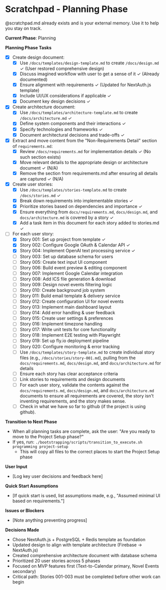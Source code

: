 # Scratchpad - Planning Phase

@scratchpad.md already exists and is your external memory. Use it to help you stay on track.

**Current Phase**: Planning

**Planning Phase Tasks**

- [x] Create design document:
  - [x] Use `/docs/templates/design-template.md` to create `/docs/design.md` ✓ (User restored comprehensive design)
  - [x] Discuss imagined workflow with user to get a sense of it ✓ (Already documented)
  - [x] Ensure alignment with requirements ✓ (Updated for NextAuth.js template)
  - [x] Include UI/UX considerations if applicable ✓
  - [x] Document key design decisions ✓
- [x] Create architecture document:
  - [x] Use `/docs/templates/architecture-template.md` to create `/docs/architecture.md` ✓
  - [x] Define system components and their interactions ✓
  - [x] Specify technologies and frameworks ✓
  - [x] Document architectural decisions and trade-offs ✓
- [x] Extract and move content from the "Non-Requirements Detail" section of `requirements.md`:
  - [x] Review `/docs/requirements.md` for implementation details ✓ (No such section exists)
  - [x] Move relevant details to the appropriate design or architecture document ✓ (N/A)
  - [x] Remove the section from requirements.md after ensuring all details are captured ✓ (N/A)
- [x] Create user stories:
  - [x] Use `/docs/templates/stories-template.md` to create `/docs/stories.md` ✓
  - [x] Break down requirements into implementable stories ✓
  - [x] Prioritize stories based on dependencies and importance ✓
  - [x] Ensure everything from `docs/requirements.md`, `docs/design.md`, and `docs/architecture.md` is covered by a story ✓
  - [x] Add a task item in this document for each story added to stories.md ✓
- [ ] For each user story:
  - [x] Story 001: Set up project from template ✓
  - [x] Story 002: Configure Google OAuth & Calendar API ✓
  - [x] Story 004: Implement OpenAI text processing service ✓
  - [ ] Story 003: Set up database schema for users
  - [ ] Story 005: Create text input UI component
  - [ ] Story 006: Build event preview & editing component
  - [ ] Story 007: Implement Google Calendar integration
  - [ ] Story 008: Add ICS file generation & download
  - [ ] Story 009: Design novel events filtering logic
  - [ ] Story 010: Create background job system
  - [ ] Story 011: Build email template & delivery service
  - [ ] Story 012: Create configuration UI for novel events
  - [ ] Story 013: Implement main dashboard layout
  - [ ] Story 014: Add error handling & user feedback
  - [ ] Story 015: Create user settings & preferences
  - [ ] Story 016: Implement timezone handling
  - [ ] Story 017: Write unit tests for core functionality
  - [ ] Story 018: Implement E2E testing with Playwright
  - [ ] Story 019: Set up fly.io deployment pipeline
  - [ ] Story 020: Configure monitoring & error tracking
  - [ ] Use `/docs/templates/story-template.md` to create individual story files (e.g., `/docs/stories/story-001.md`), pulling from the `docs/requirements.md`, `docs/design.md`, and `docs/architecture.md` for details
  - [ ] Ensure each story has clear acceptance criteria
  - [ ] Link stories to requirements and design documents
  - [ ] For each user story, validate the contents against the `docs/requirements.md`, `docs/design.md`, and `docs/architecture.md` documents to ensure all requirements are covered, the story isn't inventing requirements, and the story makes sense.
  - [ ] Check in what we have so far to github (if the project is using github).

**Transition to Next Phase**

- When all planning tasks are complete, ask the user: "Are you ready to move to the Project Setup phase?"
- If yes, run: `./bootstrapping/scripts/transition_to_execute.sh programming project-setup`
  - This will copy all files to the correct places to start the Project Setup phase

**User Input**

- [Log key user decisions and feedback here]

**Quick Start Assumptions**

- [If quick start is used, list assumptions made, e.g., "Assumed minimal UI based on requirements."]

**Issues or Blockers**

- [Note anything preventing progress]

**Decisions Made**

- Chose NextAuth.js + PostgreSQL + Redis template as foundation
- Updated design to align with template architecture (Firebase → NextAuth.js)
- Created comprehensive architecture document with database schema
- Prioritized 20 user stories across 5 phases
- Focused on MVP features first (Text-to-Calendar primary, Novel Events secondary)
- Critical path: Stories 001-003 must be completed before other work can begin
